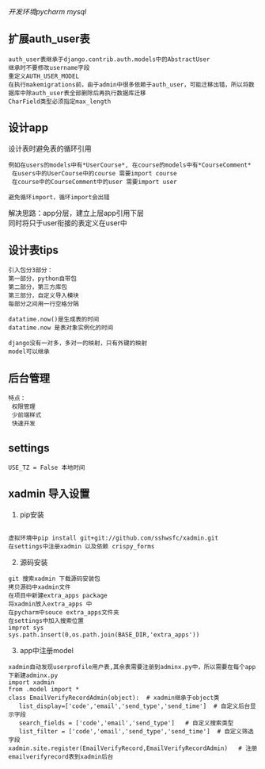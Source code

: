 *开发环境pycharm mysql*
## 扩展auth_user表 
```
auth_user表继承于django.contrib.auth.models中的AbstractUser
继承时不要修改username字段
重定义AUTH_USER_MODEL
在执行makemigrations前，由于admin中很多依赖于auth_user，可能迁移出错，所以将数据库中除auth_user表全部删除后再执行数据库迁移
CharField类型必须指定max_length
```
## 设计app
设计表时避免表的循环引用
```
例如在users的models中有*UserCourse*, 在course的models中有*CourseComment*
 在users中的UserCourse中的course 需要import course
 在course中的CourseComment中的user 需要import user
 
避免循环import，循环import会出错
```
解决思路：app分层，建立上层app引用下层<br>
同时将只于user衔接的表定义在user中
## 设计表tips
```
引入包分3部分：
第一部分，python自带包
第二部分，第三方库包
第三部分，自定义导入模块
每部分之间用一行空格分隔

datatime.now()是生成表的时间
datatime.now 是表对象实例化的时间

django没有一对多，多对一的映射，只有外键的映射
model可以继承

```
## 后台管理
```
特点：
 权限管理
 少前端样式
 快速开发
```
## settings
```
USE_TZ = False 本地时间

```
## xadmin 导入设置
1. pip安装
```

虚拟环境中pip install git+git://github.com/sshwsfc/xadmin.git
在settings中注册xadmin 以及依赖 crispy_forms

```
2. 源码安装
```
git 搜索xadmin 下载源码安装包
拷贝源码中xadmin文件
在项目中新建extra_apps package
将xadmin放入extra_apps 中
在pycharm中souce extra_apps文件夹
在settings中加入搜索位置
improt sys
sys.path.insert(0,os.path.join(BASE_DIR,'extra_apps'))
```
3. app中注册model
```
xadmin自动发现userprofile用户表,其余表需要注册到adminx.py中，所以需要在每个app下新建adminx.py
import xadmin
from .model import *
class EmailVerifyRecordAdmin(object):  # xadmin继承于object类
   list_display=['code','email','send_type','send_time']  # 自定义后台显示字段
   search_fields = ['code','email','send_type']   # 自定义搜索类型
   list_filter = ['code','email','send_type','send_time']  # 自定义筛选字段
xadmin.site.register(EmailVerifyRecord,EmailVerifyRecordAdmin)   # 注册emailverifyrecord表到xadmin后台

```
